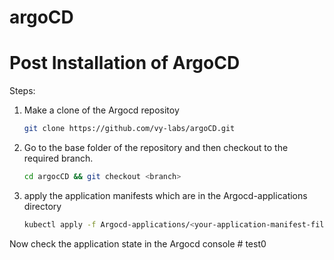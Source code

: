 # argoCD

# Post Installation of ArgoCD


Steps: 
1. Make a clone of the Argocd repositoy
    ```bash
    git clone https://github.com/vy-labs/argoCD.git 
    ```

2. Go to the base folder of the repository and then checkout to the required branch.
    ```bash
    cd argocCD && git checkout <branch>
    ```

3. apply the application manifests which are in the Argocd-applications directory
    ```bash
    kubectl apply -f Argocd-applications/<your-application-manifest-file>
    ```


Now check the application state in the Argocd console # test0
